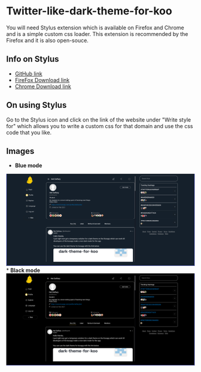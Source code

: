 # Twitter-like-dark-theme-for-koo

You will need Stylus extension which is available on Firefox and Chrome and is a simple custom css loader.
This extension is recommended by the Firefox and it is also open-souce.

## Info on Stylus

* [GitHub link](https://github.com/stylus/stylus)
* [FireFox Download link](https://addons.mozilla.org/en-US/firefox/addon/styl-us/?utm_source=addons.mozilla.org&utm_medium=referral&utm_content=search)
* [Chrome Download link](https://chrome.google.com/webstore/detail/stylus/clngdbkpkpeebahjckkjfobafhncgmne)

## On using Stylus

Go to the Stylus icon and click on the link of the website under "Write style for" which allows you to write a custom css for that domain and use the css code that you like.

## Images

* <b>Blue mode</b>
<img src = "img/blueMode.png">
<br/>
* <b>Black mode</b>
<img src = "img/blackMode.png">

